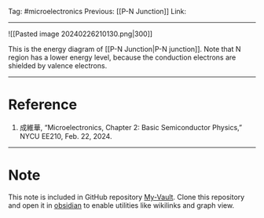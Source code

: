 Tag: #microelectronics 
Previous: [[P-N Junction]]
Link: 

---

![[Pasted image 20240226210130.png|300]]

This is the energy diagram of [[P-N Junction|P-N junction]]. Note that N region has a lower energy level, because the conduction electrons are shielded by valence electrons.

---

# Reference

1. 成維華, “Microelectronics, Chapter 2: Basic Semiconductor Physics,” NYCU EE210, Feb. 22, 2024.

---

# Note

This note is included in GitHub repository [My-Vault](https://github.com/LittleD3092/My-Vault.git). Clone this repository and open it in [obsidian](https://obsidian.md/) to enable utilities like wikilinks and graph view.